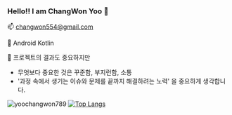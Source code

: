 ### Hello!! I am ChangWon Yoo 👋
📫 changwon554@gmail.com

🔎 Android Kotlin

🤔 프로젝트의 결과도 중요하지만
- 무엇보다 중요한 것은 꾸준함, 부지런함, 소통
- '과정 속에서 생기는 이슈와 문제를 끝까지 해결하려는 노력' 을 중요하게 생각합니다.

![yoochangwon789](https://github-readme-stats.vercel.app/api?username=yoochangwon789&show_icons=true&theme=material-palenight)
[![Top Langs](https://github-readme-stats.vercel.app/api/top-langs/?username=yoochangwon789&layout=compact&theme=tokyonight&langs_count=3)](https://github.com/anuraghazra/github-readme-stats)
<!--
**yoochangwon789/yoochangwon789** is a ✨ _special_ ✨ repository because its `README.md` (this file) appears on your GitHub profile.

Here are some ideas to get you started:

- 🔭 I’m currently working on ...
- 🌱 I’m currently learning ...
- 👯 I’m looking to collaborate on ...
- 🤔 I’m looking for help with ...
- 💬 Ask me about ...
- 📫 How to reach me: ...
- 😄 Pronouns: ...
- ⚡ Fun fact: ...
-->
